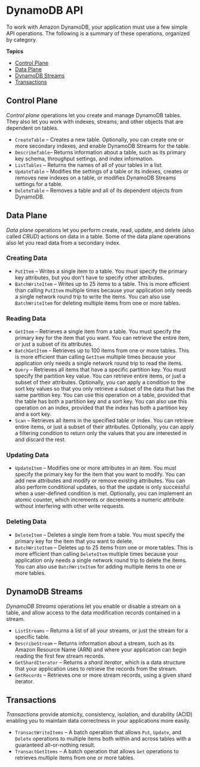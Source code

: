 # DynamoDB API<a name="HowItWorks.API"></a>

To work with Amazon DynamoDB, your application must use a few simple API operations\. The following is a summary of these operations, organized by category\.

**Topics**
+ [Control Plane](#HowItWorks.API.ControlPlane)
+ [Data Plane](#HowItWorks.API.DataPlane)
+ [DynamoDB Streams](#HowItWorks.API.Streams)
+ [Transactions](#HowItWorks.API.Transactions)

## Control Plane<a name="HowItWorks.API.ControlPlane"></a>

*Control plane* operations let you create and manage DynamoDB tables\. They also let you work with indexes, streams, and other objects that are dependent on tables\.
+  `CreateTable` – Creates a new table\. Optionally, you can create one or more secondary indexes, and enable DynamoDB Streams for the table\.
+ `DescribeTable`– Returns information about a table, such as its primary key schema, throughput settings, and index information\.
+ `ListTables` – Returns the names of all of your tables in a list\.
+ `UpdateTable` – Modifies the settings of a table or its indexes, creates or removes new indexes on a table, or modifies DynamoDB Streams settings for a table\.
+ `DeleteTable` – Removes a table and all of its dependent objects from DynamoDB\.

## Data Plane<a name="HowItWorks.API.DataPlane"></a>

*Data plane* operations let you perform create, read, update, and delete \(also called *CRUD*\) actions on data in a table\. Some of the data plane operations also let you read data from a secondary index\.

### Creating Data<a name="HowItWorks.API.DataPlane.Create"></a>
+ `PutItem` – Writes a single item to a table\. You must specify the primary key attributes, but you don't have to specify other attributes\.
+ `BatchWriteItem` – Writes up to 25 items to a table\. This is more efficient than calling `PutItem` multiple times because your application only needs a single network round trip to write the items\. You can also use `BatchWriteItem` for deleting multiple items from one or more tables\.

### Reading Data<a name="HowItWorks.API.DataPlane.Read"></a>
+ `GetItem` – Retrieves a single item from a table\. You must specify the primary key for the item that you want\. You can retrieve the entire item, or just a subset of its attributes\.
+ `BatchGetItem` – Retrieves up to 100 items from one or more tables\. This is more efficient than calling `GetItem` multiple times because your application only needs a single network round trip to read the items\.
+ `Query` – Retrieves all items that have a specific partition key\. You must specify the partition key value\. You can retrieve entire items, or just a subset of their attributes\. Optionally, you can apply a condition to the sort key values so that you only retrieve a subset of the data that has the same partition key\. You can use this operation on a table, provided that the table has both a partition key and a sort key\. You can also use this operation on an index, provided that the index has both a partition key and a sort key\.
+ `Scan` – Retrieves all items in the specified table or index\. You can retrieve entire items, or just a subset of their attributes\. Optionally, you can apply a filtering condition to return only the values that you are interested in and discard the rest\.

### Updating Data<a name="HowItWorks.API.DataPlane.Update"></a>
+ `UpdateItem` – Modifies one or more attributes in an item\. You must specify the primary key for the item that you want to modify\. You can add new attributes and modify or remove existing attributes\. You can also perform conditional updates, so that the update is only successful when a user\-defined condition is met\. Optionally, you can implement an atomic counter, which increments or decrements a numeric attribute without interfering with other write requests\.

### Deleting Data<a name="HowItWorks.API.DataPlane.Delete"></a>
+ `DeleteItem` – Deletes a single item from a table\. You must specify the primary key for the item that you want to delete\.
+ `BatchWriteItem` – Deletes up to 25 items from one or more tables\. This is more efficient than calling `DeleteItem` multiple times because your application only needs a single network round trip to delete the items\. You can also use `BatchWriteItem` for adding multiple items to one or more tables\.

## DynamoDB Streams<a name="HowItWorks.API.Streams"></a>

*DynamoDB Streams* operations let you enable or disable a stream on a table, and allow access to the data modification records contained in a stream\.
+ `ListStreams` – Returns a list of all your streams, or just the stream for a specific table\.
+ `DescribeStream` – Returns information about a stream, such as its Amazon Resource Name \(ARN\) and where your application can begin reading the first few stream records\.
+ `GetShardIterator` – Returns a *shard iterator*, which is a data structure that your application uses to retrieve the records from the stream\.
+ `GetRecords` – Retrieves one or more stream records, using a given shard iterator\.

## Transactions<a name="HowItWorks.API.Transactions"></a>

*Transactions* provide atomicity, consistency, isolation, and durability \(ACID\) enabling you to maintain data correctness in your applications more easily\. 
+ `TransactWriteItems` – A batch operation that allows `Put`, `Update`, and `Delete` operations to multiple items both within and across tables with a guaranteed all\-or\-nothing result\.
+ `TransactGetItems` – A batch operation that allows `Get` operations to retrieves multiple items from one or more tables\.